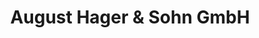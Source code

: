 ---
title: "August Hager & Sohn GmbH"
url: /gronau/august-hager-und-sohn-gmbh/
shop: Autowerkstatt
---